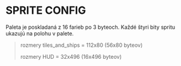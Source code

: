 # SPRITE CONFIG

Paleta je poskladaná z 16 farieb po 3 byteoch. Každé štyri bity spritu ukazujú na polohu v palete.


>rozmery tiles_and_ships = 112x80 (56x80 byteov)
>
>rozmery HUD             = 32x496 (16x496 byteov)
